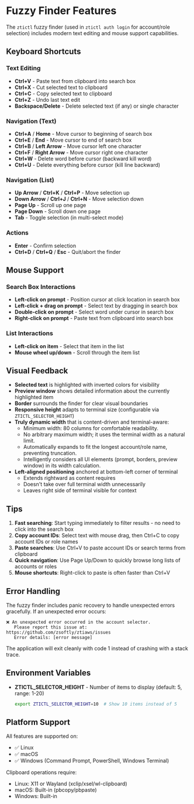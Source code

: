 # Fuzzy Finder Features

The `ztictl` fuzzy finder (used in `ztictl auth login` for account/role selection) includes modern text editing and mouse support capabilities.

## Keyboard Shortcuts

### Text Editing
- **Ctrl+V** - Paste text from clipboard into search box
- **Ctrl+X** - Cut selected text to clipboard
- **Ctrl+C** - Copy selected text to clipboard
- **Ctrl+Z** - Undo last text edit
- **Backspace/Delete** - Delete selected text (if any) or single character

### Navigation (Text)
- **Ctrl+A** / **Home** - Move cursor to beginning of search box
- **Ctrl+E** / **End** - Move cursor to end of search box
- **Ctrl+B** / **Left Arrow** - Move cursor left one character
- **Ctrl+F** / **Right Arrow** - Move cursor right one character
- **Ctrl+W** - Delete word before cursor (backward kill word)
- **Ctrl+U** - Delete everything before cursor (kill line backward)

### Navigation (List)
- **Up Arrow** / **Ctrl+K** / **Ctrl+P** - Move selection up
- **Down Arrow** / **Ctrl+J** / **Ctrl+N** - Move selection down
- **Page Up** - Scroll up one page
- **Page Down** - Scroll down one page
- **Tab** - Toggle selection (in multi-select mode)

### Actions
- **Enter** - Confirm selection
- **Ctrl+D** / **Ctrl+Q** / **Esc** - Quit/abort the finder

## Mouse Support

### Search Box Interactions
- **Left-click on prompt** - Position cursor at click location in search box
- **Left-click + drag on prompt** - Select text by dragging in search box
- **Double-click on prompt** - Select word under cursor in search box
- **Right-click on prompt** - Paste text from clipboard into search box

### List Interactions
- **Left-click on item** - Select that item in the list
- **Mouse wheel up/down** - Scroll through the item list

## Visual Feedback

- **Selected text** is highlighted with inverted colors for visibility
- **Preview window** shows detailed information about the currently highlighted item
- **Border** surrounds the finder for clear visual boundaries
- **Responsive height** adapts to terminal size (configurable via `ZTICTL_SELECTOR_HEIGHT`)
- **Truly dynamic width** that is content-driven and terminal-aware:
  - Minimum width: 80 columns for comfortable readability.
  - No arbitrary maximum width; it uses the terminal width as a natural limit.
  - Automatically expands to fit the longest account/role name, preventing truncation.
  - Intelligently considers all UI elements (prompt, borders, preview window) in its width calculation.
- **Left-aligned positioning** anchored at bottom-left corner of terminal
  - Extends rightward as content requires
  - Doesn't take over full terminal width unnecessarily
  - Leaves right side of terminal visible for context

## Tips

1. **Fast searching**: Start typing immediately to filter results - no need to click into the search box
2. **Copy account IDs**: Select text with mouse drag, then Ctrl+C to copy account IDs or role names
3. **Paste searches**: Use Ctrl+V to paste account IDs or search terms from clipboard
4. **Quick navigation**: Use Page Up/Down to quickly browse long lists of accounts or roles
5. **Mouse shortcuts**: Right-click to paste is often faster than Ctrl+V

## Error Handling

The fuzzy finder includes panic recovery to handle unexpected errors gracefully. If an unexpected error occurs:

```
❌ An unexpected error occurred in the account selector.
   Please report this issue at: https://github.com/zsoftly/ztiaws/issues
   Error details: [error message]
```

The application will exit cleanly with code 1 instead of crashing with a stack trace.

## Environment Variables

- **ZTICTL_SELECTOR_HEIGHT** - Number of items to display (default: 5, range: 1-20)
  ```bash
  export ZTICTL_SELECTOR_HEIGHT=10  # Show 10 items instead of 5
  ```

## Platform Support

All features are supported on:
- ✅ Linux
- ✅ macOS
- ✅ Windows (Command Prompt, PowerShell, Windows Terminal)

Clipboard operations require:
- Linux: X11 or Wayland (xclip/xsel/wl-clipboard)
- macOS: Built-in (pbcopy/pbpaste)
- Windows: Built-in
